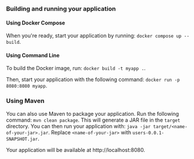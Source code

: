 ### Building and running your application

#### Using Docker Compose

When you're ready, start your application by running:
`docker compose up --build`.

#### Using Command Line

To build the Docker image, run:
`docker build -t myapp .`.

Then, start your application with the following command:
`docker run -p 8080:8080 myapp`.

### Using Maven

You can also use Maven to package your application. Run the following command:
`mvn clean package`.
This will generate a JAR file in the `target` directory. You can then run your application with:
`java -jar target/<name-of-your-jar>.jar`.
Replace `<name-of-your-jar>` with `users-0.0.1-SNAPSHOT.jar`.

Your application will be available at http://localhost:8080.